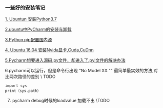 ### 一些好的安装笔记  

[1. Ubuntun 安装Python3.7 ](https://blog.csdn.net/weixin_41599977/article/details/93901363) 

[2.ubuntu中PyCharm的安装与卸载](https://blog.csdn.net/weixin_31484477/article/details/81133590) 


[3.Python pip配置国内源](https://www.cnblogs.com/schut/p/10410087.html) 

[4. Ubuntu 16.04 安装Nvida显卡,Cuda,CuDnn](https://blog.csdn.net/duanyajun987/article/details/81698128) 

[5.Pycharm想要进入源码.py文件，却进入了.pyi文件的解决办法](https://blog.csdn.net/u014648682/article/details/105492207)

6.pycharm可以运行，但是命令行出现 "No Model XX "" 
最简单最实效的方法,对比两次路径的差别 
\\ TODO 
```
import sys 
print（sys.path）
```

7. pycharm debug时候的loadvalue 加载不出 
\\TODO 